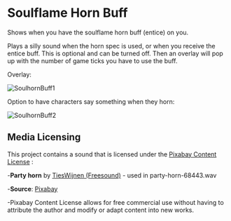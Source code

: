 # Soulflame Horn Buff
Shows when you have the soulflame horn buff (entice) on you.

Plays a silly sound when the horn spec is used, or when you receive the entice buff. This is optional and can be turned off.
Then an overlay will pop up with the number of game ticks you have to use the buff.

Overlay:

![SoulhornBuff1](https://github.com/user-attachments/assets/60f7e583-4ee4-4633-b811-b4edbe56fecb)

Option to have characters say something when they horn:

![SoulhornBuff2](https://github.com/user-attachments/assets/e501fc0a-e24f-4707-977d-2919c69c1f2c)

## Media Licensing

This project contains a sound that is licensed under the [Pixabay Content License](https://pixabay.com/service/license-summary/) :

  -**Party horn** by [TiesWijnen (Freesound)](https://pixabay.com/users/freesound_community-46691455/) - used in party-horn-68443.wav
  
  -**Source**: [Pixabay](https://pixabay.com/sound-effects/party-horn-68443/)
  
  -Pixabay Content License allows for free commercial use without having to attribute the author and modify or adapt content into new works.

  

